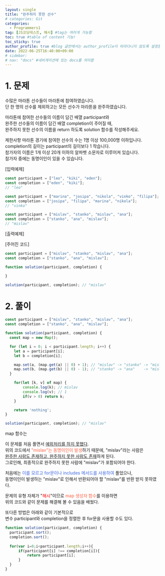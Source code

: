 ```yaml
---
layout: single
title: "완주하지 못한 선수"
# categories: Git
categories:
  - Programmers1
tag: [JS코딩테스트, 해시] #tag는 여러개 가능함
toc: true #table of content 기능!
toc_sticky: true
author_profile: true #blog 글안에서는 author_profile이 따라다니지 않도록 설정함
date: 2022-06-25T16:40:00+09:00
# sidebar:
# nav: "docs" #네비게이션에 있는 docs를 의미함
---
```

# 1. 문제
수많은 마라톤 선수들이 마라톤에 참여하였습니다.  
단 한 명의 선수를 제외하고는 모든 선수가 마라톤을 완주하였습니다.  

마라톤에 참여한 선수들의 이름이 담긴 배열 participant와  
완주한 선수들의 이름이 담긴 배열 completion이 주어질 때,  
완주하지 못한 선수의 이름을 return 하도록 solution 함수를 작성해주세요.  

제한사항
마라톤 경기에 참여한 선수의 수는 1명 이상 100,000명 이하입니다.  
completion의 길이는 participant의 길이보다 1 작습니다.  
참가자의 이름은 1개 이상 20개 이하의 알파벳 소문자로 이루어져 있습니다.  
참가자 중에는 동명이인이 있을 수 있습니다.  

[입력예제]  

```js
const participant = ["leo", "kiki", "eden"];
const completion = ["eden", "kiki"];
// "leo"

const participant = ["marina", "josipa", "nikola", "vinko", "filipa"];
const completion = ["josipa", "filipa", "marina", "nikola"];
// "vinko"

const participant = ["mislav", "stanko", "mislav", "ana"];
const completion = ["stanko", "ana", "mislav"];
// "mislav"
```  

[출력예제]  

[주어진 코드]  

```js
const participant = ["mislav", "stanko", "mislav", "ana"];
const completion = ["stanko", "ana", "mislav"];

function solution(participant, completion) {

}

solution(participant, completion); // "mislav"
```


# 2. 풀이
```js
const participant = ["mislav", "stanko", "mislav", "ana"];
const completion = ["stanko", "ana", "mislav"];

function solution(participant, completion) {
  const map = new Map();

  for (let i = 0; i < participant.length; i++) {
    let a = participant[i];
    let b = completion[i];

    map.set(a, (map.get(a) || 0) + 1); // "mislav" -> "stanko" -> "mislav" -> "ana"
    map.set(b, (map.get(b) || 0) - 1); // "stanko" -> "ana"    -> "mislav" -> "undefined"
  }

    for(let [k, v] of map) {
        console.log(k); // mislav
        console.log(v); // 1
        if(v > 0) return k;
    }

    return 'nothing';
}

solution(participant, completion); // "mislav"
```

map 함수는 

이 문제를 처음 풀면서 <u>예외처리를 하지 못했다</u>.  
위의 코드에서 <span style="color:tomato">"mislav"는 동명이인이 발생</span>하기 때문에, "mislav"라는 사람은  
<u>완주한 사람도 존재하고, 완주하지 못한 사람도 존재</u>하게 된다.  
그로인해, 최종적으로 완주하지 못한 사람에 "mislav"가 포함되어야 한다.  

처음에는 <span style="color:royalblue">이를 모르고 for문이나 includes 메서드를 사용하여</span> 풀었으나,  
동명이인이 발생하는 "mislav"로 인해서 반환되어야 할 "mislav"를 반환 받지 못하였다.  

문제의 유형 자체가 "<span style="color:red">해시</span>"이므로 <span style="color:tomato">map 생성자 함수</span>를 이용하면  
위의 코드와 같이 문제를 해결해 볼 수 있음을 배웠다.  

또다른 방법은 아래와 같이 기본적으로  
변수 participant와 completion을 정렬한 후 for문을 사용할 수도 있다.

```js
function solution(participant, completion) {
  participant.sort();
  completion.sort();
    
  for(var i=0;i<participant.length;i++){
      if(participant[i] !== completion[i]){
          return participant[i];
      }
  }
}
```

<!-- <span style="color:royalblue"> -->

<!-- 메소드 위에 변수 선언, 메소드 안에 메소드, 메소드 끝나고 리턴 -->

<!-- ### 2. Link 넣기

```

유형 1: (설명어를 입력) : [gunhee's coding blog](https://gunhee-jeong.github.io/)
유형 2: (URL 자동연결) : <https://gunhee-jeong.github.io/>
유형 3: (동일 파일 내 '문단으로 이동') : [1. Header로 이동](###-1-header)

```

유형 1: (설명어를 입력) : [gunhee's coding blog](https://gunhee-jeong.github.io/)
유형 2: (URL 자동연결) : <https://gunhee-jeong.github.io/>
유형 3: (동일 파일 내 '문단으로 이동') : [1. Header로 이동](#1-header)
유형 3의 방법

1. 특수문자를 제거
2. 스페이스는 -로 바꾸고
3. 대문자는 소문자로!
   그래서 ### 1. Header -> #1-header

## Link: [google][https://www.google.com/]

### 3. 수평선

```

---

```

---

### 4. 라인 바꾸기

```

스페이스바를 2번 눌러주면 다음칸으로
이동할 수 있어요!

```

---

스페이스바를 2번 눌러주면
다음칸으로 이동할 수 있어요!

### 5. list 만들기

```

1. 1번
2. 2번
3. 3번

- 순서없는 list
  - 순서없는 list
    - 순서없는 list

```

1. 1번
2. 2번
3. 3번

- 순서없는 list
  - 순서없는 list
    - 순서없는 list

---

### 6. font 관련

```

**진하게** -> 볼드
_기울여서_ -> 이탤릭체
~~취소선~~ -> 취소선

<ul>밑줄넣기</ul> -> 밑줄
<span style="color:red">빨간 글씨</span> -> 글자색
이것이 `인라인` 입니다 -> 인라인 코드
```

**진하게** -> 볼드
_기울여서_ -> 이탤릭체
~~취소선~~ -> 취소선
<u>밑줄넣기</u> -> 밑줄
<span style="color:red">빨간 글씨</span>
이것이 `인라인` 입니다 -> 인라인 코드

---

### 7. 인용구문

```
> coding
>
> > JavaScript
> >
> > > 내가 프짱!
```

> coding
>
> > JavaScript
> >
> > > 내가 프짱!

---

### 8. 이미지 삽입

```
유형1: ('사이즈를 조절' -> HTML 태그 사용) : <img src="https://gunhee-jeong.github.io/assets/images/blogLogo.png" width="300" height="200">
유형2: (이미지 삽입 후 -> 링크 걸기)
[![이미지](https://gunhee-jeong.github.io/assets/images/blogLogo/blogLogo.png)](https://gunhee-jeong.github.io/)
```

유형1: ('사이즈를 조절' -> HTML 태그 사용) : <img src="https://gunhee-jeong.github.io/assets/images/blogLogo.png" width="300" height="200">
유형2: (이미지 삽입 후 -> 링크 걸기)
[![이미지](https://gunhee-jeong.github.io/assets/images/blogLogo.png)](https://gunhee-jeong.github.io/)

### 9. 표 만들기

```
||국어|영어|
| :--- | ---: | :--: |
|건희 | 100점 | 100점
|철수 | 100점 | 100점
```

|      |  국어 | 영어  |
| :--- | ----: | :---: |
| 건희 | 100점 | 100점 |
| 철수 | 100점 | 100점 |

> - header를 넣고 싶은 경우 ---을 사용하고 :을 이용하여 정렬에 사용함!

### 10. 토글 만들기

```
<details>
<summary>여기를 누르세요</summary>
<div markdown="1">
숨겨진 내용
</div>
</details>
```

<details>
<summary>여기를 누르세요</summary>
<div markdown="1">
숨겨진 내용
</div>
</details> -->
